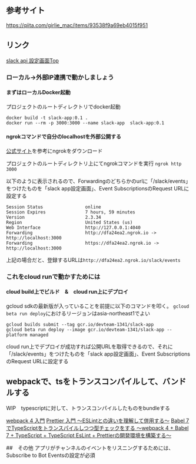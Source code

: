 ## 参考サイト
https://qiita.com/girlie_mac/items/93538f9a69eb4015f951

## リンク
[slack api 設定画面Top](https://api.slack.com/apps)

### ローカル→外部IP連携で動かしましょう
#### まずはローカルDocker起動
プロジェクトのルートディレクトリでdocker起動

```
docker build -t slack-app:0.1 .
docker run --rm -p 3000:3000 --name slack-app  slack-app:0.1
```

#### ngrokコマンドで自分のlocalhostを外部公開する
[公式サイト](https://ngrok.com/)を参考にngrokをダウンロード

プロジェクトのルートディレクトリ上にてngrokコマンドを実行
`ngrok http 3000`

以下のように表示されるので、Forwardingのどちらかのurlに「/slack/events」をつけたものを「slack app設定画面」、Event SubscriptionsのRequest URLに設定する

```
Session Status                online
Session Expires               7 hours, 59 minutes
Version                       2.3.34
Region                        United States (us)
Web Interface                 http://127.0.0.1:4040
Forwarding                    http://dfa24ea2.ngrok.io -> http://localhost:3000
Forwarding                    https://dfa24ea2.ngrok.io -> http://localhost:3000      
```

上記の場合だと、登録するURLは`http://dfa24ea2.ngrok.io/slack/events`

### これをcloud runで動かすためには
#### cloud build上でビルド　&　cloud run上にデプロイ
gcloud sdkの最新版が入っていることを前提に以下のコマンドを叩く。
`gcloud beta run deploy`におけるリージョンはasia-northeast1でよい

```
gcloud builds submit --tag gcr.io/devteam-1341/slack-app
gcloud beta run deploy --image gcr.io/devteam-1341/slack-app --platform managed
```

cloud run上でデプロイが成功すれば公開URLを取得できるので、それに「/slack/events」をつけたものを「slack app設定画面」、Event SubscriptionsのRequest URLに設定する

## webpackで、tsをトランスコンパイルして、バンドルする
WIP　typescriptに対して、トランスコンパイルしたものをbundleする

[webpack 4 入門](https://qiita.com/soarflat/items/28bf799f7e0335b68186)
[Prettier 入門 ～ESLintとの違いを理解して併用する～](https://qiita.com/soarflat/items/06377f3b96964964a65d)
[Babel 7でTypeScriptをトランスパイルしつつ型チェックをする 〜webpack 4 + Babel 7 + TypeScript + TypeScript EsLint + Prettierの開発環境を構築する〜](https://qiita.com/soarflat/items/d583356e46250a529ed5)

##　その他
アプリがチャンネルのイベントをリスニングするためには、Subscribe to Bot Eventsの設定が必須